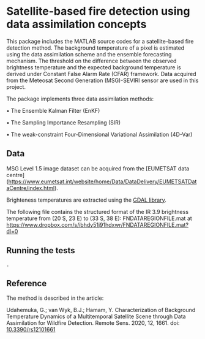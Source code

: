 # Satellite-based fire detection using data assimilation concepts

This package includes the MATLAB source codes for a satellite-based fire detection method.  The background temperature of a pixel is estimated using the data assimilation scheme and the ensemble forecasting mechanism. The threshold on the difference between the observed brightness temperature and the expected background temperature is derived under Constant False Alarm Rate (CFAR) framework. Data acquired from the Meteosat Second Generation (MSG)-SEVIRI sensor are used in this project.  


The package implements three data assimilation methods:

 •	The Ensemble Kalman Filter (EnKF)

 •	The Sampling Importance Resampling (SIR)

 •	The weak-constraint Four-Dimensional Variational Assimilation (4D-Var)


## Data

MSG Level 1.5 image dataset can be acquired from the [EUMETSAT data centre] (https://www.eumetsat.int/website/home/Data/DataDelivery/EUMETSATDataCentre/index.html). 

Brighteness temperatures are extracted using the [GDAL library](https://gdal.org/).

The following file contains the structured format of the IR 3.9 brightness temperature from (20 S, 23 E) to (33 S, 38 E): 
FNDATAREGIONFILE.mat at https://www.dropbox.com/s/ibhdy51j91hdxwr/FNDATAREGIONFILE.mat?dl=0

## Running the tests

```
.
```

## Reference

The method is described in the article:

Udahemuka, G.; van Wyk, B.J.; Hamam, Y. Characterization of Background Temperature Dynamics of a Multitemporal Satellite Scene through Data Assimilation for Wildfire Detection. Remote Sens. 2020, 12, 1661. doi: [10.3390/rs12101661](https://doi.org/10.3390/rs12101661)

